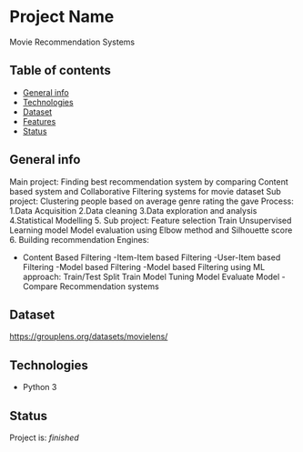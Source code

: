 # Project Name
Movie Recommendation Systems

## Table of contents
* [General info](#general-info)
* [Technologies](#technologies)
* [Dataset](#data)
* [Features](#features)
* [Status](#status)

## General info
Main project: Finding best recommendation system by comparing Content based system and Collaborative Filtering systems for movie dataset
Sub project: Clustering people based on average genre rating the gave
Process:
1.Data Acquisition
2.Data cleaning
3.Data exploration and analysis
4.Statistical Modelling
5. Sub project:
    Feature selection
    Train Unsupervised Learning model
    Model evaluation using Elbow method and Silhouette score
6. Building recommendation Engines:
- Content Based Filtering
-Item-Item based Filtering
-User-Item based Filtering
-Model based Filtering
-Model based Filtering using ML approach:
    Train/Test Split
    Train Model
    Tuning Model
    Evaluate Model
-Compare Recommendation systems

## Dataset
https://grouplens.org/datasets/movielens/

## Technologies
* Python 3

## Status
Project is: _finished_
